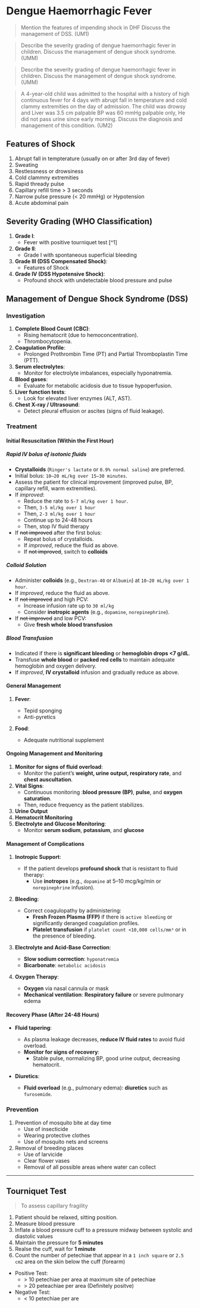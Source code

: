 # Dengue Haemorrhagic Fever

> Mention the features of impending shock in DHF Discuss the management of DSS. (UM1)

> Describe the severity grading of dengue haemorrhagic fever in children. Discuss the management of dengue shock syndrome. (UMM)

> Describe the severity grading of dengue haemorrhagic fever in children. Discuss the management of dengue shock syndrome. (UMM)

> A 4-year-old child was admitted to the hospital with a history of high continuous fever for 4 days with abrupt fall in temperature and cold clammy extremities on the day of admission. The child was drowsy and Liver was 3.5 cm palpable BP was 60 mmHg palpable only, He did not pass urine since early morning. Discuss the diagnosis and management of this condition. (UM2)

## Features of Shock

1. Abrupt fall in tempterature (usually on or after 3rd day of fever)
1. Sweating
1. Restlessness or drowsiness
1. Cold clammny extremities
1. Rapid thready pulse
1. Capillary refill time > 3 seconds
1. Narrow pulse pressure (< 20 mmHg) or Hypotension
1. Acute abdominal pain

## Severity Grading (WHO Classification)

1. **Grade I**:
   - Fever with positive tourniquet test [^1]
2. **Grade II**:
   - Grade I with spontaneous superficial bleeding
3. **Grade III (DSS Compensated Shock)**:
   - Features of Shock
4. **Grade IV (DSS Hypotensive Shock)**:
   - Profound shock with undetectable blood pressure and pulse

## Management of Dengue Shock Syndrome (DSS)

### Investigation

1. **Complete Blood Count (CBC)**:
   - Rising hematocrit (due to hemoconcentration).
   - Thrombocytopenia.
2. **Coagulation Profile**:
   - Prolonged Prothrombin Time (PT) and Partial Thromboplastin Time (PTT).
3. **Serum electrolytes**:
   - Monitor for electrolyte imbalances, especially hyponatremia.
4. **Blood gases**:
   - Evaluate for metabolic acidosis due to tissue hypoperfusion.
5. **Liver function tests**:
   - Look for elevated liver enzymes (ALT, AST).
6. **Chest X-ray / Ultrasound**:
   - Detect pleural effusion or ascites (signs of fluid leakage).

### Treatment

#### Initial Resuscitation (Within the First Hour)

##### Rapid IV bolus of isotonic fluids

- **Crystalloids** (`Ringer's lactate` or `0.9% normal saline`) are preferred.
- Initial bolus: `10–20 mL/kg over 15–30 minutes`.
- Assess the patient for clinical improvement (improved pulse, BP, capillary refill, warm extremities).
- If _improved_:
  - Reduce the rate to `5-7 ml/kg over 1 hour`.
  - Then, `3-5 ml/kg over 1 hour`
  - Then, `2-3 ml/kg over 1 hour`
  - Continue up to 24-48 hours
  - Then, stop IV fluid therapy
- If ~~not improved~~ after the first bolus:
  - Repeat bolus of crystalloids.
  - If _improved_, reduce the fluid as above.
  - If ~~not improved~~, switch to **colloids**

##### Colloid Solution

- Administer **colloids** (e.g., `Dextran-40` or `Albumin`) at `10–20 mL/kg over 1 hour`.
- If _improved_, reduce the fluid as above.
- If ~~not improved~~ and high PCV:
  - Increase infusion rate up to `30 ml/kg`
  - Consider **inotropic agents** (e.g., `dopamine`, `norepinephrine`).
- If ~~not improved~~ and low PCV:
  - Give **fresh whole blood transfusion**

##### Blood Transfusion

- Indicated if there is **significant bleeding** or **hemoglobin drops <7 g/dL**.
- Transfuse **whole blood** or **packed red cells** to maintain adequate hemoglobin and oxygen delivery.
- If _improved_, **IV crystalloid** infusion and gradually reduce as above.

#### General Management

1. **Fever**:

   - Tepid sponging
   - Anti-pyretics

1. **Food**:
   - Adequate nutritional supplement

#### Ongoing Management and Monitoring

1. **Monitor for signs of fluid overload**:
   - Monitor the patient’s **weight, urine output, respiratory rate**, and **chest auscultation**.
2. **Vital Signs**:
   - Continuous monitoring :**blood pressure (BP)**, **pulse**, and **oxygen saturation**.
   - Then, reduce frequency as the patient stabilizes.
3. **Urine Output**
4. **Hematocrit Monitoring**
5. **Electrolyte and Glucose Monitoring**:
   - Monitor **serum sodium**, **potassium**, and **glucose**

#### Management of Complications

1. **Inotropic Support**:

   - If the patient develops **profound shock** that is resistant to fluid therapy:
     - Use **inotropes** (e.g., `dopamine` at 5–10 mcg/kg/min or `norepinephrine` infusion).

2. **Bleeding**:

   - Correct coagulopathy by administering:
     - **Fresh Frozen Plasma (FFP)** if there is `active bleeding` or significantly deranged coagulation profiles.
     - **Platelet transfusion** if `platelet count <10,000 cells/mm³` or in the presence of bleeding.

3. **Electrolyte and Acid-Base Correction**:

   - **Slow sodium correction**: `hyponatremia`
   - **Bicarbonate**: `metabolic acidosis`

4. **Oxygen Therapy**:
   - **Oxygen** via nasal cannula or mask
   - **Mechanical ventilation**: **Respiratory failure** or severe pulmonary edema

#### Recovery Phase (After 24-48 Hours)

- **Fluid tapering**:

  - As plasma leakage decreases, **reduce IV fluid rates** to avoid fluid overload.
  - **Monitor for signs of recovery**:
    - Stable pulse, normalizing BP, good urine output, decreasing hematocrit.

- **Diuretics**:
  - **Fluid overload** (e.g., pulmonary edema): **diuretics** such as `furosemide`.

### Prevention

1. Prevention of mosquito bite at day time
   - Use of insecticide
   - Wearing protective clothes
   - Use of mosquito nets and screens
2. Removal of breeding places
   - Use of larvicide
   - Clear flower vases
   - Removal of all possible areas where water can collect

---

## Tourniquet Test

> To assess capillary fragility

1. Patient should be relaxed, sitting position.
2. Measure blood pressure
3. Inflate a blood pressure cuff to a pressure midway between systolic and diastolic values
4. Maintain the pressure for **5 minutes**
5. Realse the cuff, wait for **1 minute**
6. Count the number of petechiae that appear in a `1 inch square` or `2.5 cm2` area on the skin below the cuff (forearm)

- Positive Test:
  - \> 10 petechiae per area at maximum site of petechiae
  - \> 20 peteachiae per area (Definitely positve)
- Negative Test:
  - < 10 petechiae per are
